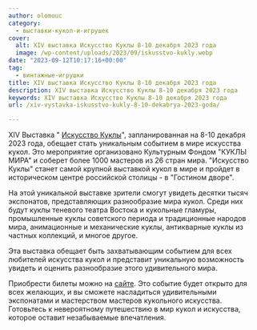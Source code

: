 ```yaml
---
author: olomouc
category:
  - выставки-кукол-и-игрушек
cover:
  alt: XIV выставка Искусство Куклы 8-10 декабря 2023 года
  image: /wp-content/uploads/2023/09/iskusstvo-kukly.webp
date: "2023-09-12T10:17:16+00:00"
tag:
  - винтажные-игрушки
title: XIV выставка Искусство Куклы 8-10 декабря 2023 года
description: XIV выставка Искусство Куклы 8-10 декабря 2023 года
keywords: XIV выставка Искусство Куклы 8-10 декабря 2023 года
url: /xiv-vystavka-iskusstvo-kukly-8-10-dekabrya-2023-goda/

---
```

XIV Выставка " [Искусство Куклы](https://xn--b1algbagsvbaljg8i.xn--p1ai/)", запланированная на 8-10 декабря 2023 года, обещает стать уникальным событием в мире искусства кукол. Это мероприятие организовано Культурным Фондом "КУКЛЫ МИРА" и соберет более 1000 мастеров из 26 стран мира. "Искусство Куклы" станет самой крупной выставкой кукол в мире и пройдет в историческом центре российской столицы - в "Гостином дворе".

На этой уникальной выставке зрители смогут увидеть десятки тысяч экспонатов, представляющих разнообразие мира кукол. Среди них будут куклы теневого театра Востока и кукольные гламуры, промышленные куклы советского периода и традиционные народов мира, анимационные и механические куклы, антикварные куклы из частных коллекций, и многое другое.

Эта выставка обещает быть захватывающим событием для всех любителей искусства кукол и представит уникальную возможность увидеть и оценить разнообразие этого удивительного мира.

Приобрести билеты можно на [сайте](https://iframeab-pre4844.intickets.ru/event/13978843/). Это событие будет открыто для всех желающих, и вы сможете насладиться удивительными экспонатами и мастерством мастеров кукольного искусства. Готовьтесь к невероятному путешествию в мир кукол и искусства, которое оставит незабываемые впечатления.
